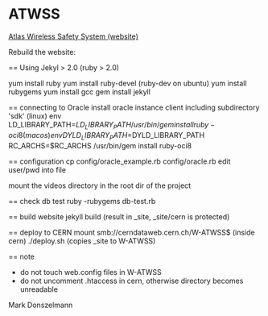 ATWSS
=====

[Atlas Wireless Safety System (website)](http://cern.ch/atwss)

Rebuild the website:

== Using Jekyl > 2.0
(ruby > 2.0)

yum install ruby
yum install ruby-devel		(ruby-dev on ubuntu)
yum install rubygems
yum install gcc
gem install jekyll

== connecting to Oracle
install oracle instance client including subdirectory 'sdk'
(linux) env LD_LIBRARY_PATH=$LD_LIBRARY_PATH /usr/bin/gem install ruby-oci8
(macos) env DYLD_LIBRARY_PATH=$DYLD_LIBRARY_PATH RC_ARCHS=$RC_ARCHS /usr/bin/gem install ruby-oci8

== configuration
cp config/oracle_example.rb config/oracle.rb
edit user/pwd into file

mount the videos directory in the root dir of the project

== check db test
ruby -rubygems db-test.rb

== build website
jekyll build
(result in _site, _site/cern is protected)

== deploy to CERN
mount smb://cerndataweb.cern.ch/W-ATWSS$ (inside cern)
./deploy.sh (copies _site to W-ATWSS)

== note
- do not touch web.config files in W-ATWSS
- do not uncomment .htaccess in cern, otherwise directory becomes unreadable

Mark Donszelmann
